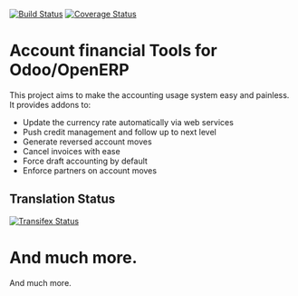 [![Build Status](https://travis-ci.org/OCA/account-financial-tools.svg?branch=7.0)](https://travis-ci.org/OCA/account-financial-tools)
[![Coverage Status](https://coveralls.io/repos/OCA/account-financial-tools/badge.png?branch=7.0)](https://coveralls.io/r/OCA/account-financial-tools?branch=7.0)


Account financial Tools for Odoo/OpenERP
========================================

This project aims to make the accounting usage system easy and painless.
It provides addons to:

 - Update the currency rate automatically via web services
 - Push credit management and follow up to next level
 - Generate reversed account moves
 - Cancel invoices with ease
 - Force draft accounting by default
 - Enforce partners on account moves

Translation Status
------------------
[![Transifex Status](https://www.transifex.com/projects/p/OCA-account-financial-tools-7-0/chart/image_png)](https://www.transifex.com/projects/p/OCA-account-financial-tools-7-0)

And much more.
=======
And much more.
